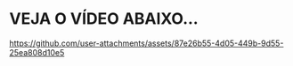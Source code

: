 # VEJA O VÍDEO ABAIXO...



https://github.com/user-attachments/assets/87e26b55-4d05-449b-9d55-25ea808d10e5

